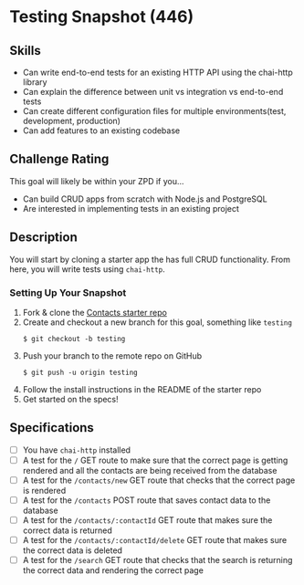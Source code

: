 # Testing Snapshot (446)

## Skills

- Can write end-to-end tests for an existing HTTP API using the chai-http library
- Can explain the difference between unit vs integration vs end-to-end tests
- Can create different configuration files for multiple environments(test, development, production)
- Can add features to an existing codebase

## Challenge Rating

This goal will likely be within your ZPD if you...

- Can build CRUD apps from scratch with Node.js and PostgreSQL
- Are interested in implementing tests in an existing project

## Description

You will start by cloning a starter app the has full CRUD functionality. From here, you will write tests using `chai-http`.

### Setting Up Your Snapshot

1. Fork & clone the [Contacts starter repo](https://github.com/GuildCrafts/contacts-snapshot-starter)
1. Create and checkout a new branch for this goal, something like `testing`
    ```
    $ git checkout -b testing
    ```
1. Push your branch to the remote repo on GitHub
    ```
    $ git push -u origin testing
    ```
1. Follow the install instructions in the README of the starter repo
1. Get started on the specs!

## Specifications

- [ ] You have `chai-http` installed
- [ ] A test for the `/` GET route to make sure that the correct page is getting rendered and all the contacts are being received from the database
- [ ] A test for the `/contacts/new` GET route that checks that the correct page is rendered
- [ ] A test for the `/contacts` POST route that saves contact data to the database
- [ ] A test for the `/contacts/:contactId` GET route that makes sure the correct data is returned
- [ ] A test for the `/contacts/:contactId/delete` GET route that makes sure the correct data is deleted
- [ ] A test for the `/search` GET route that checks that the search is returning the correct data and rendering the correct page
